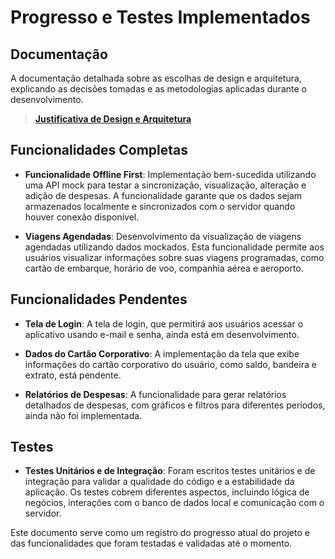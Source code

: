 # Progresso e Testes Implementados

## Documentação

A documentação detalhada sobre as escolhas de design e arquitetura, explicando as decisões tomadas e as metodologias aplicadas durante o desenvolvimento.

> [**Justificativa de Design e Arquitetura**](https://github.com/gabrielhirano/gestao_viajem/blob/master/STRUCTURE.md)


## Funcionalidades Completas

- **Funcionalidade Offline First**: Implementação bem-sucedida utilizando uma API mock para testar a sincronização, visualização, alteração e adição de despesas. A funcionalidade garante que os dados sejam armazenados localmente e sincronizados com o servidor quando houver conexão disponível.

- **Viagens Agendadas**: Desenvolvimento da visualização de viagens agendadas utilizando dados mockados. Esta funcionalidade permite aos usuários visualizar informações sobre suas viagens programadas, como cartão de embarque, horário de voo, companhia aérea e aeroporto.

## Funcionalidades Pendentes

- **Tela de Login**: A tela de login, que permitirá aos usuários acessar o aplicativo usando e-mail e senha, ainda está em desenvolvimento.

- **Dados do Cartão Corporativo**: A implementação da tela que exibe informações do cartão corporativo do usuário, como saldo, bandeira e extrato, está pendente.

- **Relatórios de Despesas**: A funcionalidade para gerar relatórios detalhados de despesas, com gráficos e filtros para diferentes períodos, ainda não foi implementada.

## Testes

- **Testes Unitários e de Integração**: Foram escritos testes unitários e de integração para validar a qualidade do código e a estabilidade da aplicação. Os testes cobrem diferentes aspectos, incluindo lógica de negócios, interações com o banco de dados local e comunicação com o servidor.


Este documento serve como um registro do progresso atual do projeto e das funcionalidades que foram testadas e validadas até o momento.
